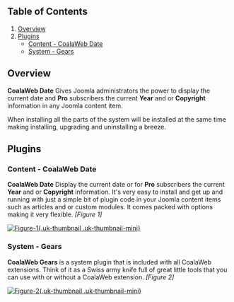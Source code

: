 ## Table of Contents
1.  [Overview](#overview)
2.  [Plugins](#plugins)
    -   [Content - CoalaWeb Date](#plg-date)
    -   [System - Gears](#plg-gears)

## <a class="doc-top" name="overview"></a>Overview

**CoalaWeb Date** Gives Joomla administrators the power to display the current date and **Pro** subscribers the current **Year** and or **Copyright** information in any Joomla content item.

<div class="uk-alert">When installing all the parts of the system will be installed at the same time making installing, upgrading and uninstalling a breeze.</div>

## <a name="plugins"></a>Plugins

### <a name="plg-date"></a>Content - CoalaWeb Date

**CoalaWeb Date** Display the current date or for **Pro** subscribers the current **Year** and or **Copyright** information. It's very easy to install and get up and running with just a simple bit of plugin code in your Joomla content items such as articles and or custom modules. It comes packed with options making it very flexible. *\[Figure 1\]*

<a data-lightbox="on" href="https://d1tgoab1lhw0tx.cloudfront.net/images/docs/joomla-extensions/date/system-parts/cw-date.png">![Figure-1](https://d1tgoab1lhw0tx.cloudfront.net/images/docs/joomla-extensions/date/system-parts/cw-date.png "Figure-1"){.uk-thumbnail .uk-thumbnail-mini}</a>

### <a name="plg-gears"></a>System - Gears

**CoalaWeb Gears** is a system plugin that is included with all CoalaWeb extensions. Think of it as a Swiss army knife full of great little tools that you can use with or without a CoalaWeb extension. *\[Figure 2\]*

<a data-lightbox="on" href="https://d1tgoab1lhw0tx.cloudfront.net/images/docs/joomla-extensions/gears/cw-gears.png">![Figure-2](https://d1tgoab1lhw0tx.cloudfront.net/images/docs/joomla-extensions/gears/cw-gears.png "Figure-2"){.uk-thumbnail .uk-thumbnail-mini}</a>